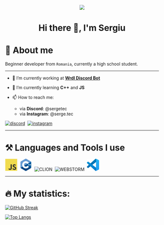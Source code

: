 <p align="center">
  <img height="150" src="https://i.pinimg.com/originals/57/18/5d/57185d2176d7cbaebdb74c00ce1b9ebf.gif"> </img>
</p>
<h1 align = "center"> Hi there 👋, I'm Sergiu </h1>

# 📃 About me
Beginner developer from `Romania`, currently a high school student.

---

- 🔭 I’m currently working at **[Wrdl Discord Bot](https://github.com/Sergetec/Wrdl-Bot)**

- 🌱 I’m currently learning **C++** and **JS**

- 📫 How to reach me:
  - via **Discord**: @sergetec
  - via **Instagram**: @serge.tec
 
[<img src='https://assets-global.website-files.com/6257adef93867e50d84d30e2/636e0a6a49cf127bf92de1e2_icon_clyde_blurple_RGB.png' alt='discord' height='40'/>](https://discord.com/users/333664530582208513)&nbsp;
[<img src='https://upload.wikimedia.org/wikipedia/commons/thumb/e/e7/Instagram_logo_2016.svg/768px-Instagram_logo_2016.svg.png' alt='instagram' height='45'/>](https://www.instagram.com/serge.tec/)

---

# ⚒️ Languages and Tools I use
<img src="https://github.com/devicons/devicon/blob/master/icons/javascript/javascript-original.svg" title="JS" alt="JS" width="40" height="40"/>&nbsp;
<img src="https://github.com/devicons/devicon/blob/master/icons/cplusplus/cplusplus-original.svg" title="CPLUSPLUS" alt="CPLUSPLUS" width="40" height="40"/>&nbsp;
<img src="https://pics.freeicons.io/uploads/icons/png/7547080541536207303-512.png" title="CLION" alt="CLION" width="40" height="40"/>&nbsp;
<img src="https://upload.wikimedia.org/wikipedia/commons/thumb/c/c0/WebStorm_Icon.svg/1024px-WebStorm_Icon.svg.png" title="WEBSTORM" alt="WEBSTORM" width="40" height="40"/>&nbsp;
<img src="https://github.com/devicons/devicon/blob/master/icons/vscode/vscode-original.svg" title="VSCODE" alt="VSCODE" width="40" height="40"/>

---

# 🔥 My statistics:

[![GitHub Streak](https://streak-stats.demolab.com?user=Sergetec&theme=onedark-duo)](https://git.io/streak-stats)

[![Top Langs](https://github-readme-stats.vercel.app/api/top-langs/?username=Sergetec&layout=compact&theme=vision-friendly-dark)](https://github.com/anuraghazra/github-readme-stats)
